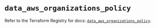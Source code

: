 # `data_aws_organizations_policy`

Refer to the Terraform Registry for docs: [`data_aws_organizations_policy`](https://registry.terraform.io/providers/hashicorp/aws/6.12.0/docs/data-sources/organizations_policy).
